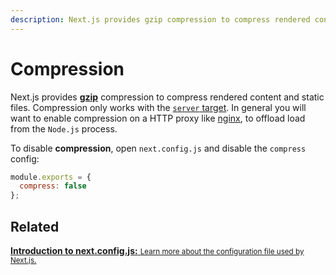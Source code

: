 ```yaml
---
description: Next.js provides gzip compression to compress rendered content and static files, it only works with the server target. Learn more about it here.
---
```


# Compression

Next.js provides [**gzip**](https://tools.ietf.org/html/rfc6713#section-3) compression to compress rendered content and static files. Compression only works with the [`server` target](/docs/api-reference/next.config.js/build-target.md#server-target). In general you will want to enable compression on a HTTP proxy like [nginx](https://www.nginx.com/), to offload load from the `Node.js` process.

To disable **compression**, open `next.config.js` and disable the `compress` config:

```js
module.exports = {
  compress: false
};
```

## Related

<div class="card">
  <a href="/docs/api-reference/next.config.js/introduction.md">
    <b>Introduction to next.config.js:</b>
    <small>Learn more about the configuration file used by Next.js.</small>
  </a>
</div>
